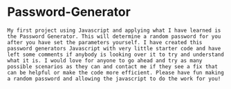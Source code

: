 # Password-Generator

    My first project using Javascript and applying what I have learned is the Password Generator. This will determine a random password for you after you have set the parameters yourself. I have created this password generators Javascript with very little starter code and have left some comments if anybody is looking over it to try and understand what it is. I would love for anyone to go ahead and try as many possible scenarios as they can and contact me if they see a fix that can be helpful or make the code more efficient. Please have fun making a random password and allowing the javascript to do the work for you!

  